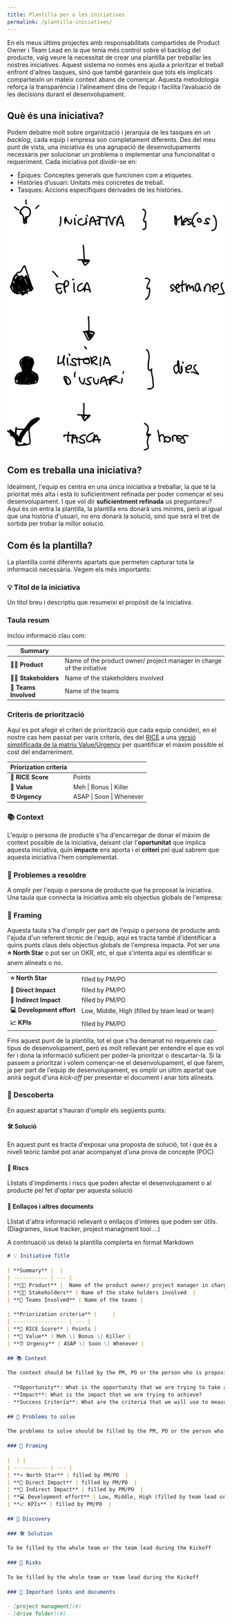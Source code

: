 ```yaml
---
title: Plantilla per a les iniciatives
permalink: /plantilla-iniciatives/
---
```


En els meus últims projectes amb responsabilitats compartides de Product Owner i Team Lead en la que tenia més control sobre el backlog del producte, vaig veure la necessitat de crear una plantilla per treballar les nostres iniciatives. Aquest sistema no només ens ajuda a prioritzar el treball enfront d'altres tasques, sinó que també garanteix que tots els implicats comparteixin un mateix context abans de començar. Aquesta metodologia reforça la transparència i l’alineament dins de l’equip i facilita l’avaluació de les decisions durant el desenvolupament.

## Què és una iniciativa?
 
Podem debatre molt sobre organització i jerarquia de les tasques en un *backlog*, cada equip i empresa son completament diferents. Des del meu punt de vista, una iniciativa és una agrupació de desenvolupaments necessaris per solucionar un problema o implementar una funcionalitat o requeriment. Cada iniciativa pot dividir-se en:

- Èpiques: Conceptes generals que funcionen com a etiquetes.
- Històries d’usuari: Unitats més concretes de treball.
- Tasques: Accions específíques derivades de les històries.

![Backlog items](/images/backlog-items.png)

## Com es treballa una iniciativa?

Idealment, l'equip es centra en una única iniciativa a treballar, la que té la prioritat més alta i està lo suficientment refinada per poder començar el seu desenvolupament. I que vol dir **suficientment refinada** us preguntareu? Aquí és on entra la plantilla, la plantilla ens donarà uns mínims, però al igual que una història d'usuari, no ens donarà la solució, sinó que serà el tret de sortida per trobar la millor solució.

## Com és la plantilla?

La plantilla conté diferents apartats que permeten capturar tota la informació necessària. Vegem els més importants:

### 💡 Títol de la iniciativa

Un títol breu i descriptiu que resumeixi el propòsit de la iniciativa.

### Taula resum

Inclou informació clau com:

| **Summary** |  |
| ----------- | --- |
| **🧑‍🏫 Product** |  Name of the product owner/ project manager in charge of the initiative |
| **👩‍💼 Stakeholders** | Name of the stakeholders involved  |
| **👥 Teams Involved** | Name of the teams |

### Criteris de priorització

Aquí es pot afegir el criteri de priorització que cada equip consideri, en el nostre cas hem passat per varis criteris, des del [RICE](https://www.productplan.com/glossary/rice-scoring-model/) a una [versió simplificada de la matriu Value/Urgency](https://blackswanfarming.com/qualitative-cost-delay/) per quantificar el màxim possible el cost del endarreriment.

| **Priorization criteria** |     |
| ----------------- | --- |
| **🎯 RICE Score** | Points |
| **💎 Value** | Meh \| Bonus \| Killer |
| **⏰ Urgency** | ASAP \| Soon \| Whenever |

### 📚 Context

L'equip o persona de producte s'ha d'encarregar de donar el màxim de context possible de la iniciativa, deixant clar l'**oportunitat** que implica aquesta iniciativa, quin **impacte** ens aporta i el **criteri** pel qual sabrem que aquesta iniciativa l'hem complementat.

### 🧐 Problemes a resoldre

A omplir per l'equip o persona de producte que ha proposat la iniciativa. Una taula que connecta la iniciativa amb els objectius globals de l'empresa:

### 📐 Framing

Aquesta taula s'ha d'omplir per part de l'equip o persona de producte amb l'ajuda d'un referent tècnic de l'equip, aquí es tracta també d'identificar a quins punts claus dels objectius globals de l'empresa impacta. Pot ser una **⭐ North Star** o pot ser un OKR, etc, el que s'intenta aquí es identificar si anem alineats o no.

|  | |
| ----------- | --- |
| **⭐ North Star** | filled by PM/PO  |
| **🚀 Direct Impact** | filled by PM/PO  |
| **🌱 Indirect Impact** | filled by PM/PO  |
| **💻 Development effort** | Low, Middle, High (filled by team lead or team) |
| **📈 KPIs** | filled by PM/PO  |

Fins aquest punt de la plantilla, tot el que s'ha demanat no requereix cap tipus de desenvolupament, però es molt rellevant per entendre el que es vol fer i dona la informació suficient per poder-la prioritzar o descartar-la. Si la passem a prioritzar i volem començar-ne el desenvolupament, el que farem, ja per part de l'equip de desenvolupament, es omplir un últim apartat que anirà seguit d'una *kick-off* per presentar el document i anar tots alineats.

###  🔭 Descoberta

En aquest apartat s'hauran d'omplir els següents punts:

#### 🛠️ Solució

En aquest punt es tracta d'exposar una proposta de solució, tot i que és a nivell teòric també pot anar acompanyat d'una prova de concepte (POC)

#### 🐉 Riscs

Llistats d'impdiments i riscs que poden afectar el desenvolupament o al producte pel fet d'optar per aquesta solució

#### 🔖 Enllaços i altres documents

Llistat d'altra informació rellevant o enllaços d'interes que poden ser útils. (Diagrames, issue tracker, project managment tool ...)

A continuació us deixò la plantilla complerta en format Markdown

```markdown
# 💡 Initiative Title

| **Summary** |  |
| ----------- | --- |
| **🧑‍🏫 Product** |  Name of the product owner/ project manager in charge of the initiative |
| **👩‍💼 Stakeholders** | Name of the stake holders involved  |
| **👥 Teams Involved** | Name of the teams |

| **Priorization criteria** |     |
| ----------------- | --- |
| **🎯 RICE Score** | Points |
| **💎 Value** | Meh \| Bonus \| Killer |
| **⏰ Urgency** | ASAP \| Soon \| Whenever |

## 📚 Context

The context should be filled by the PM, PO or the person who is proposing the initiative. It should contain the following information:

- **Opportunity**: What is the opportunity that we are trying to take advantage of?
- **Impact**: What is the impact that we are trying to achieve?
- **Success Criteria**: What are the criteria that we will use to measure the success of the initiative?

## 🧐 Problems to solve

The problems to solve should be filled by the PM, PO or the person who is proposing the initiative.

### 📐 Framing

|  | |
| ----------- | --- |
| **⭐ North Star** | filled by PM/PO  |
| **🚀 Direct Impact** | filled by PM/PO  |
| **🌱 Indirect Impact** | filled by PM/PO  |
| **💻 Development effort** | Low, Middle, High (filled by team lead or team) |
| **📈 KPIs** | filled by PM/PO  |

## 🔭 Discovery

### 🛠️ Solution

To be filled by the whole team or the team lead during the Kickoff

### 🐉 Risks

To be filled by the whole team or team lead during the Kickoff

### 🔖 Important links and documents

- [project managment](#)
- [drive folder](#)

```
 
